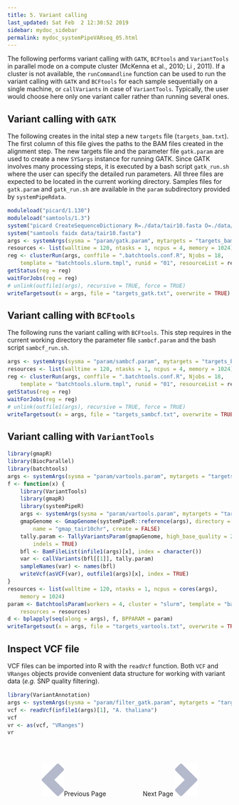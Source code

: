 ```yaml
---
title: 5. Variant calling
last_updated: Sat Feb  2 12:30:52 2019
sidebar: mydoc_sidebar
permalink: mydoc_systemPipeVARseq_05.html
---
```


The following performs variant calling with `GATK`, `BCFtools` and `VariantTools` 
in parallel mode on a compute cluster (McKenna et al., 2010; Li , 2011). If a cluster is not
available, the `runCommandline` function can be used to run the variant calling with `GATK` 
and `BCFtools` for each sample sequentially on a single machine, or `callVariants` in case 
of `VariantTools`. Typically, the user would choose here only one variant caller rather
than running several ones.

## Variant calling with `GATK`

The following creates in the inital step a new `targets` file
(`targets_bam.txt`). The first column of this file gives the paths to
the BAM files created in the alignment step. The new targets file and the
parameter file `gatk.param` are used to create a new `SYSargs`
instance for running GATK. Since GATK involves many processing steps, it is
executed by a bash script `gatk_run.sh` where the user can specify the
detailed run parameters. All three files are expected to be located in the
current working directory. Samples files for `gatk.param` and
`gatk_run.sh` are available in the `param` subdirectory
provided by `systemPipeRdata`.


```r
moduleload("picard/1.130")
moduleload("samtools/1.3")
system("picard CreateSequenceDictionary R=./data/tair10.fasta O=./data/tair10.dict")
system("samtools faidx data/tair10.fasta")
args <- systemArgs(sysma = "param/gatk.param", mytargets = "targets_bam.txt")
resources <- list(walltime = 120, ntasks = 1, ncpus = 4, memory = 1024)
reg <- clusterRun(args, conffile = ".batchtools.conf.R", Njobs = 18, 
    template = "batchtools.slurm.tmpl", runid = "01", resourceList = resources)
getStatus(reg = reg)
waitForJobs(reg = reg)
# unlink(outfile1(args), recursive = TRUE, force = TRUE)
writeTargetsout(x = args, file = "targets_gatk.txt", overwrite = TRUE)
```

## Variant calling with `BCFtools`

The following runs the variant calling with `BCFtools`. This step requires
in the current working directory the parameter file `sambcf.param` and the bash script 
`sambcf_run.sh`.


```r
args <- systemArgs(sysma = "param/sambcf.param", mytargets = "targets_bam.txt")
resources <- list(walltime = 120, ntasks = 1, ncpus = 4, memory = 1024)
reg <- clusterRun(args, conffile = ".batchtools.conf.R", Njobs = 18, 
    template = "batchtools.slurm.tmpl", runid = "01", resourceList = resources)
getStatus(reg = reg)
waitForJobs(reg = reg)
# unlink(outfile1(args), recursive = TRUE, force = TRUE)
writeTargetsout(x = args, file = "targets_sambcf.txt", overwrite = TRUE)
```

## Variant calling with `VariantTools`  


```r
library(gmapR)
library(BiocParallel)
library(batchtools)
args <- systemArgs(sysma = "param/vartools.param", mytargets = "targets_gsnap_bam.txt")
f <- function(x) {
    library(VariantTools)
    library(gmapR)
    library(systemPipeR)
    args <- systemArgs(sysma = "param/vartools.param", mytargets = "targets_gsnap_bam.txt")
    gmapGenome <- GmapGenome(systemPipeR::reference(args), directory = "data", 
        name = "gmap_tair10chr", create = FALSE)
    tally.param <- TallyVariantsParam(gmapGenome, high_base_quality = 23L, 
        indels = TRUE)
    bfl <- BamFileList(infile1(args)[x], index = character())
    var <- callVariants(bfl[[1]], tally.param)
    sampleNames(var) <- names(bfl)
    writeVcf(asVCF(var), outfile1(args)[x], index = TRUE)
}
resources <- list(walltime = 120, ntasks = 1, ncpus = cores(args), 
    memory = 1024)
param <- BatchtoolsParam(workers = 4, cluster = "slurm", template = "batchtools.slurm.tmpl", 
    resources = resources)
d <- bplapply(seq(along = args), f, BPPARAM = param)
writeTargetsout(x = args, file = "targets_vartools.txt", overwrite = TRUE)
```

## Inspect VCF file 

VCF files can be imported into R with the `readVcf` function. Both `VCF` and `VRanges` objects provide
convenient data structure for working with variant data (_e.g._ SNP quality filtering). 


```r
library(VariantAnnotation)
args <- systemArgs(sysma = "param/filter_gatk.param", mytargets = "targets_gatk.txt")
vcf <- readVcf(infile1(args)[1], "A. thaliana")
vcf
vr <- as(vcf, "VRanges")
vr
```

<br><br><center><a href="mydoc_systemPipeVARseq_04.html"><img src="images/left_arrow.png" alt="Previous page."></a>Previous Page &nbsp; &nbsp; &nbsp; &nbsp; &nbsp; &nbsp; &nbsp; &nbsp; &nbsp; &nbsp; Next Page
<a href="mydoc_systemPipeVARseq_06.html"><img src="images/right_arrow.png" alt="Next page."></a></center>
